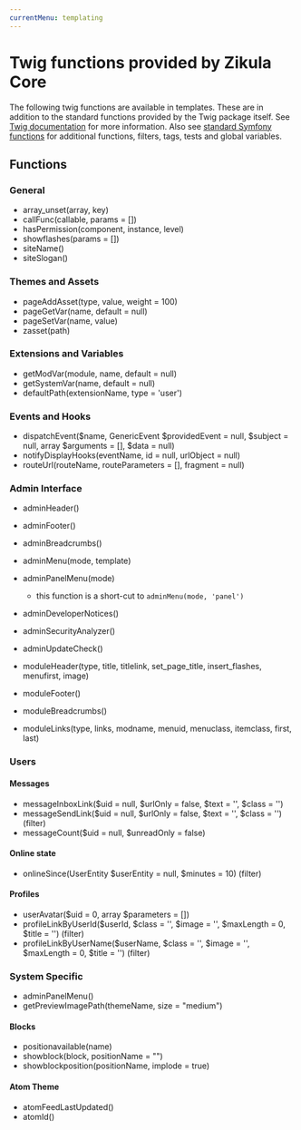 ```yaml
---
currentMenu: templating
---
```

# Twig functions provided by Zikula Core

The following twig functions are available in templates. These are in addition to the standard functions provided
by the Twig package itself. See [Twig documentation](https://twig.symfony.com) for more information.
Also see [standard Symfony functions](https://symfony.com/doc/current/reference/twig_reference.html) for additional
functions, filters, tags, tests and global variables.

## Functions

### General

- array_unset(array, key)
- callFunc(callable, params = [])
- hasPermission(component, instance, level)
- showflashes(params = [])
- siteName()
- siteSlogan()

### Themes and Assets

- pageAddAsset(type, value, weight = 100)
- pageGetVar(name, default = null)
- pageSetVar(name, value)
- zasset(path)

### Extensions and Variables

- getModVar(module, name, default = null)
- getSystemVar(name, default = null)
- defaultPath(extensionName, type = 'user')

### Events and Hooks

- dispatchEvent($name, GenericEvent $providedEvent = null, $subject = null, array $arguments = [], $data = null)
- notifyDisplayHooks(eventName, id = null, urlObject = null)
- routeUrl(routeName, routeParameters = [], fragment = null)

### Admin Interface

- adminHeader()
- adminFooter()
- adminBreadcrumbs()
- adminMenu(mode, template)
- adminPanelMenu(mode)
  - this function is a short-cut to  `adminMenu(mode, 'panel')`
- adminDeveloperNotices()
- adminSecurityAnalyzer()
- adminUpdateCheck()

- moduleHeader(type, title, titlelink, set_page_title, insert_flashes, menufirst, image)
- moduleFooter()
- moduleBreadcrumbs()
- moduleLinks(type, links, modname, menuid, menuclass, itemclass, first, last)

### Users

#### Messages

- messageInboxLink($uid = null, $urlOnly = false, $text = '', $class = '')
- messageSendLink($uid = null, $urlOnly = false, $text = '', $class = '') (filter)
- messageCount($uid = null, $unreadOnly = false)

#### Online state

- onlineSince(UserEntity $userEntity = null, $minutes = 10) (filter)

#### Profiles

- userAvatar($uid = 0, array $parameters = [])
- profileLinkByUserId($userId, $class = '', $image = '', $maxLength = 0, $title = '') (filter)
- profileLinkByUserName($userName, $class = '', $image = '', $maxLength = 0, $title = '') (filter)

### System Specific

- adminPanelMenu()
- getPreviewImagePath(themeName, size = "medium")

#### Blocks

- positionavailable(name)
- showblock(block, positionName = "")
- showblockposition(positionName, implode = true)

#### Atom Theme

- atomFeedLastUpdated()
- atomId()
